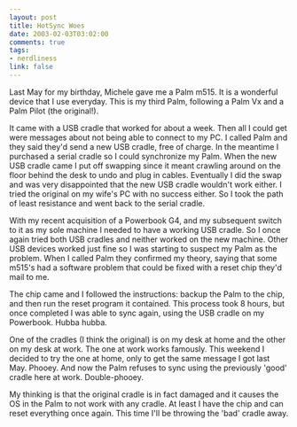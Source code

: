 ```yaml
--- 
layout: post
title: HotSync Woes
date: 2003-02-03T03:02:00
comments: true
tags:
- nerdliness
link: false
---
```

Last May for my birthday, Michele gave me a Palm m515. It is a wonderful device that I use everyday. This is my third Palm, following a Palm Vx and a Palm Pilot (the original!).

It came with a USB cradle that worked for about a week. Then all I could get were messages about not being able to connect to my PC. I called Palm and they said they'd send a new USB cradle, free of charge. In the meantime I purchased a serial cradle so I could synchronize my Palm. When the new USB cradle came I put off swapping since it meant crawling around on the floor behind the desk to undo and plug in cables. Eventually I did the swap and was very disappointed that the new USB cradle wouldn't work either. I tried the original on my wife's PC with no success either. So I took the path of least resistance and went back to the serial cradle.

With my recent acquisition of a Powerbook G4, and my subsequent switch to it as my sole machine I needed to have a working USB cradle. So I once again tried both USB cradles and neither worked on the new machine. Other USB devices worked just fine so I was starting to suspect my Palm as the problem. When I called Palm they confirmed my theory, saying that some m515's had a software problem that could be fixed with a reset chip they'd mail to me.

The chip came and I followed the instructions: backup the Palm to the chip, and then run the reset program it contained. This process took 8 hours, but once completed I was able to sync again, using the USB cradle on my Powerbook. Hubba hubba.

One of the cradles (I think the original) is on my desk at home and the other on my desk at work. The one at work works famously. This weekend I decided to try the one at home, only to get the same message I got last May. Phooey. And now the Palm refuses to sync using the previously 'good' cradle here at work. Double-phooey.

My thinking is that the original cradle is in fact damaged and it causes the OS in the Palm to not work with any cradle. At least I have the chip and can reset everything once again. This time I'll be throwing the 'bad' cradle away.
